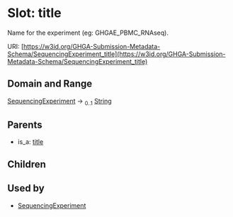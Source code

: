 
# Slot: title


Name for the experiment (eg: GHGAE_PBMC_RNAseq).

URI: [https://w3id.org/GHGA-Submission-Metadata-Schema/SequencingExperiment_title](https://w3id.org/GHGA-Submission-Metadata-Schema/SequencingExperiment_title)


## Domain and Range

[SequencingExperiment](SequencingExperiment.md) &#8594;  <sub>0..1</sub> [String](types/String.md)

## Parents

 *  is_a: [title](title.md)

## Children


## Used by

 * [SequencingExperiment](SequencingExperiment.md)
